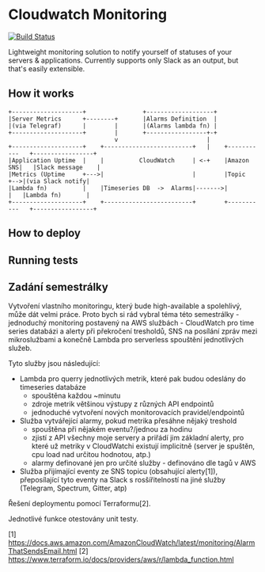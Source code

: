 # Cloudwatch Monitoring
[![Build Status](https://travis-ci.com/j-sokol/CloudwatchMonitoring.svg?branch=master)](https://travis-ci.com/j-sokol/CloudwatchMonitoring)

Lightweight monitoring solution to notify yourself of statuses of your servers & applications. Currently supports only Slack as an output, but that's easily extensible.


## How it works

```
+--------------------+                +-------------------+
|Server Metrics      +--------+       |Alarms Definition  |
|(via Telegraf)      |        |       |(Alarms lambda fn) |
+--------------------+        |       +-----------------+-+
                              v                         |
+--------------------+    +-------------------------+   |    +-----------   +-----------------+
|Application Uptime  |    |          CloudWatch     | <-+    |Amazon SNS|   |Slack message    |
|Metrics (Uptime     +--->|                         |        |Topic     +-->|(via Slack notify|
|Lambda fn)          |    |Timeseries DB  ->  Alarms|------->|          |   |Lambda fn)       |
+--------------------+    +-------------------------+        +-----------   +-----------------+
```
## How to deploy

## Running tests


## Zadání semestrálky

Vytvoření vlastního monitoringu, který bude high-available a spolehlivý, může dát velmi práce. Proto bych si rád vybral téma této semestrálky - jednoduchý monitoring postavený na AWS službách - CloudWatch pro time series databázi a alerty při překročení tresholdů, SNS na posílání zpráv mezi mikroslužbami a konečně Lambda pro serverless spouštění jednotlivých služeb.

Tyto služby jsou následující:
- Lambda pro querry jednotlivých metrik, které pak budou odeslány do timeseries databáze
  - spouštěna každou ~minutu
  - zdroje metrik většinou výstupy z různých API endpointů
  - jednoduché vytvoření nových monitorovacích pravidel/endpointů
- Služba vytvářející alarmy, pokud metrika přesáhne nějaký treshold
  - spouštěna při nějakém eventu?/jednou za hodinu
  - zjistí z API všechny moje servery a priřádí jim základní alerty, pro které už metriky v CloudWatchi existují implicitně (server je spuštěn, cpu load nad určitou hodnotou, atp.)
  - alarmy definované jen pro určité služby - definováno dle tagů v AWS
- Služba přijímající eventy ze SNS topicu (obsahující alerty[1]), přeposílající tyto eventy na Slack
s rosšířitelností na jiné služby (Telegram, Spectrum, Gitter, atp)


Řešení deploymentu pomocí Terraformu[2].

Jednotlivé funkce otestovány unit testy.





[1] https://docs.aws.amazon.com/AmazonCloudWatch/latest/monitoring/AlarmThatSendsEmail.html
[2] https://www.terraform.io/docs/providers/aws/r/lambda_function.html
